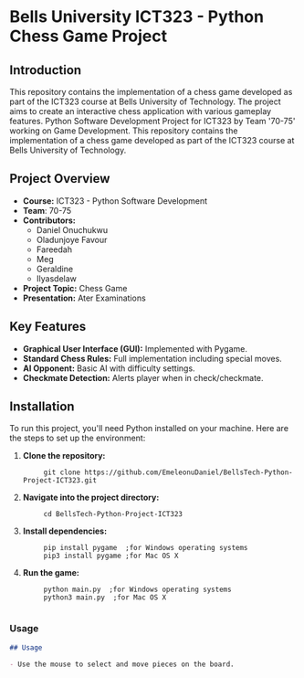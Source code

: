 # Bells University ICT323 - Python Chess Game Project

## Introduction
This repository contains the implementation of a chess game developed as part of the ICT323 course at Bells University of Technology. The project aims to create an interactive chess application with various gameplay features.
Python Software Development Project for ICT323 by Team '70-75' working on Game Development.
This repository contains the implementation of a chess game developed as part of the ICT323 course at Bells University of Technology.

## Project Overview

- **Course:** ICT323 - Python Software Development
- **Team**: 70-75
- **Contributors:** 
  - Daniel Onuchukwu
  - Oladunjoye Favour
  - Fareedah
  - Meg
  - Geraldine
  - Ilyasdelaw
- **Project Topic:** Chess Game
- **Presentation:** Ater Examinations

## Key Features

- **Graphical User Interface (GUI):** Implemented with Pygame.
- **Standard Chess Rules:** Full implementation including special moves.
- **AI Opponent:** Basic AI with difficulty settings.
- **Checkmate Detection:** Alerts player when in check/checkmate.

## Installation

To run this project, you'll need Python installed on your machine. Here are the steps to set up the environment:

1. **Clone the repository:**
   ```Terminal
        git clone https://github.com/EmeleonuDaniel/BellsTech-Python-Project-ICT323.git

2. **Navigate into the project directory:**
   ```Terminal
        cd BellsTech-Python-Project-ICT323

3. **Install dependencies:**
   ```Terminal
        pip install pygame  ;for Windows operating systems
        pip3 install pygame ;for Mac OS X

4. **Run the game:**
   ```Terminal
        python main.py  ;for Windows operating systems
        python3 main.py  ;for Mac OS X


### **Usage**

```markdown
## Usage

- Use the mouse to select and move pieces on the board.